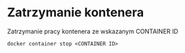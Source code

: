 # Zatrzymanie kontenera
Zatrzymanie pracy kontenera ze wskazanym CONTAINER ID  
```commandline 
docker container stop <CONTAINER ID>  
``` 